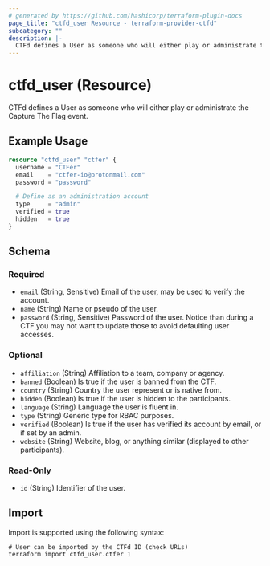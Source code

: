 ```yaml
---
# generated by https://github.com/hashicorp/terraform-plugin-docs
page_title: "ctfd_user Resource - terraform-provider-ctfd"
subcategory: ""
description: |-
  CTFd defines a User as someone who will either play or administrate the Capture The Flag event.
---
```


# ctfd_user (Resource)

CTFd defines a User as someone who will either play or administrate the Capture The Flag event.

## Example Usage

```terraform
resource "ctfd_user" "ctfer" {
  username = "CTFer"
  email    = "ctfer-io@protonmail.com"
  password = "password"

  # Define as an administration account
  type     = "admin"
  verified = true
  hidden   = true
}
```

<!-- schema generated by tfplugindocs -->
## Schema

### Required

- `email` (String, Sensitive) Email of the user, may be used to verify the account.
- `name` (String) Name or pseudo of the user.
- `password` (String, Sensitive) Password of the user. Notice than during a CTF you may not want to update those to avoid defaulting user accesses.

### Optional

- `affiliation` (String) Affiliation to a team, company or agency.
- `banned` (Boolean) Is true if the user is banned from the CTF.
- `country` (String) Country the user represent or is native from.
- `hidden` (Boolean) Is true if the user is hidden to the participants.
- `language` (String) Language the user is fluent in.
- `type` (String) Generic type for RBAC purposes.
- `verified` (Boolean) Is true if the user has verified its account by email, or if set by an admin.
- `website` (String) Website, blog, or anything similar (displayed to other participants).

### Read-Only

- `id` (String) Identifier of the user.

## Import

Import is supported using the following syntax:

```shell
# User can be imported by the CTFd ID (check URLs)
terraform import ctfd_user.ctfer 1
```
